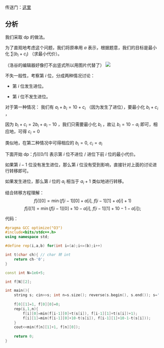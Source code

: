 传送门：[这里](https://www.luogu.com.cn/problem/AT4866)

## 分析
我们采取 dp 的做法。

为了直观地考虑这个问题，我们将原串用 $a$ 表示，根据题意，我们的目标是最小化 $\sum (b_i+c_i)$ （求最小代价）。

（洛谷的编辑器好像打不出竖式所以用图片代替了）
![](https://cdn.luogu.com.cn/upload/image_hosting/n4kmyrw1.png)

不失一般性，考察第 $i$ 位，分成两种情况讨论：

- 第 $i$ 位发生进位。

- 第 $i$ 位不发生进位。

对于第一种情况：
我们有 $a_i + b_i = 10 + c_i$ （因为发生了进位），要最小化 $b_i + c_i$ ，

因为 $b_i + c_i = 2b_i + a_i - 10$ ，我们只需要最小化 $b_i$ ，故让 $b_i = 10 - a_i$ 即可，相应地，可得 $c_i = 0$

类似地，在第二种情况中可得相应的 $b_i = 0,~ c_i = a_i$

下面开始 dp：$f[i][0/1]$ 表示第 $i$ 位不进位 / 进位下前 $i$ 位的最小代价。

如果第 $i-1$ 位没有发生进位，那么第 $i$ 位没有受到影响，直接针对上面的讨论进行转移即可。

如果发生进位，那么第 $i$ 位的 $a_i$ 相当于 $a_i+1$ 类似地进行转移。

结合转移方程理解：
$$f[i][0]=\min(f[i-1][0]+a[i], ~f[i-1][1]+a[i]+1)$$
$$f[i][1]=\min(f[i-1][0]+10-a[i],~ f[i-1][1]+10-1-a[i]);$$

代码：
```cpp
#pragma GCC optimize("O3")
#include<bits/stdc++.h>
using namespace std;

#define rep(i,a,b) for(int i=(a);i<=(b);i++)

int t(char ch){ // char 转 int
	return ch-'0';
}

const int N=1e6+5;

int f[N][2];

int main(){
	string s; cin>>s; int n=s.size(); reverse(s.begin(), s.end()); s=' '+s;
	
	f[0][1]=1, f[0][0]=0;
	rep(i,1,n){
		f[i][0]=min(f[i-1][0]+t(s[i]), f[i-1][1]+t(s[i])+1);
		f[i][1]=min(f[i-1][0]+10-t(s[i]), f[i-1][1]+10-1-t(s[i]));
	}
	cout<<min(f[n][1]+1, f[n][0]);
	
    return 0;
}
```